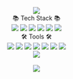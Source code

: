 <div align=center>
<img src="https://capsule-render.vercel.app/api?type=waving&color=auto&height=200&section=header&text=Jmg GitHub! &fontSize=90" />
</div>

<div align="center">
📚 Tech Stack 📚
</div>


<div align="center">
	<img src="https://img.shields.io/badge/HTML5-E34F26?style=flat&logo=HTML5&logoColor=white" />
	<img src="https://img.shields.io/badge/CSS3-1572B6?style=flat&logo=CSS3&logoColor=white" />
  <img src="https://img.shields.io/badge/JavaScript-F7DF1E?style=flat&logo=JavaScript&logoColor=white"/>
  <img src="https://img.shields.io/badge/jQuery-0769AD?style=flat&logo=jQuery&logoColor=white"/>
  <img src="https://img.shields.io/badge/React-61DAFB?style=flat&logo=React&logoColor=white"/>
  <img src="https://img.shields.io/badge/Redux-764ABC?style=flat&logo=Redux&logoColor=white"/>
</div>

<center>🛠 Tools 🛠</center>

<div align="center">
	<img src="https://img.shields.io/badge/Visual Studio Code-007ACC?style=flat&logo=Visual Studio Code&logoColor=white" />
	<img src="https://img.shields.io/badge/Eclipse IDE-525C86?style=flat&logo=Eclipse IDE&logoColor=white" />
  <img src="https://img.shields.io/badge/Apache Tomcat-F8DC75?style=flat&logo=Apache Tomcat&logoColor=white"/>
  <img src="https://img.shields.io/badge/GitHub-181717?style=flat&logo=GitHub&logoColor=white"/>
  <img src="https://img.shields.io/badge/Svn-809CC9?style=flat&logo=Subversion&logoColor=white"/>
    <img src="https://img.shields.io/badge/Svn-809CC9?style=flat&logo=Subversion&logoColor=white"/>
  <img src="https://img.shields.io/badge/Slack-4A154B?style=flat&logo=Slack&logoColor=white"/>
</div>

<div align="center">
<img src="https://github-readme-stats.vercel.app/api/top-langs/?username=Jmg97&layout=compact"><br><br>
<img src="https://github-readme-stats.vercel.app/api?username=Jmg97&show_icons=true">
</div>
